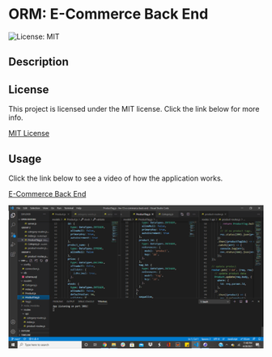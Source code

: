 # ORM: E-Commerce Back End
![License: MIT](https://img.shields.io/badge/License-MIT-yellow.svg)

## Description

## License
This project is licensed under the MIT license. Click the link below for more info.

[MIT License](https://opensource.org/licenses/MIT)

## Usage
Click the link below to see a video of how the application works.

[E-Commerce Back End](url.com)

![demo pic 1](Assets/demo-pic.png)
